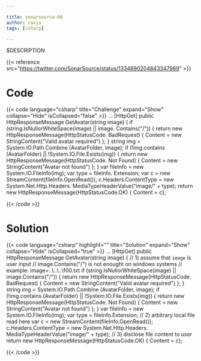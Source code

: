 ```yaml
---

title: sonarsource-08
author: raxjs
tags: [csharp]

---
```


$DESCRIPTION

<!--more-->
{{< reference src="https://twitter.com/SonarSource/status/1334890204843347969" >}}

# Code
{{< code language="csharp"  title="Challenge" expand="Show" collapse="Hide" isCollapsed="false" >}}
...
[HttpGet]
public HttpResponseMessage GetAvatar(string image) {
       if (string.IsNullorWhiteSpace(image) || image. Contains("/")) {
          return new HttpResponseMessage(HttpStatusCode. BadRequest) {
            Content = new StringContent("Valid avatar required") };
       }
       string img = System.IO.Path.Combine (AvatarFolder, image);
       if (!img.contains (AvatarFolder) || !System.IO.File.Exists(img)) {
       	  return new HttpResponseMessage(HttpStatusCode. Not Found) {
	    Content = new StringContent("Avatar not found") };
       }
       var fileInfo = new System.IO.FileInfo(img);
       var type = fileInfo. Extension;
       var c = new StreamContent(fileInfo.OpenRead());
       c.Headers.ContentType = new System.Net.Http.Headers.
	  MediaTypeHeaderValue("image/" + type);
       return new HttpResponseMessage(HttpStatusCode.OK) { Content = c};

{{< /code >}}

# Solution
{{< code language="csharp" highlight="" title="Solution" expand="Show" collapse="Hide" isCollapsed="true" >}}
...
[HttpGet]
public HttpResponseMessage GetAvatar(string image) {
       // 1) assume that `image` is user input
       //    image.Contains("/") is not enought on windows systems
       //    example: image=..\\..\\..\\f00.txt
       if (string.IsNullorWhiteSpace(image) || image.Contains("/")) {
          return new HttpResponseMessage(HttpStatusCode. BadRequest) {
            Content = new StringContent("Valid avatar required") };
       }
       string img = System.IO.Path.Combine (AvatarFolder, image);
       if (!img.contains (AvatarFolder) || !System.IO.File.Exists(img)) {
       	  return new HttpResponseMessage(HttpStatusCode. Not Found) {
	    Content = new StringContent("Avatar not found") };
       }
       var fileInfo = new System.IO.FileInfo(img);
       var type = fileInfo.Extension;
       // 2) arbitrary local file read here
       var c = new StreamContent(fileInfo.OpenRead());
       c.Headers.ContentType = new System.Net.Http.Headers.
	   MediaTypeHeaderValue("image/" + type);
       // 3) disclose file content to user
       return new HttpResponseMessage(HttpStatusCode.OK) { Content = c};

{{< /code >}}